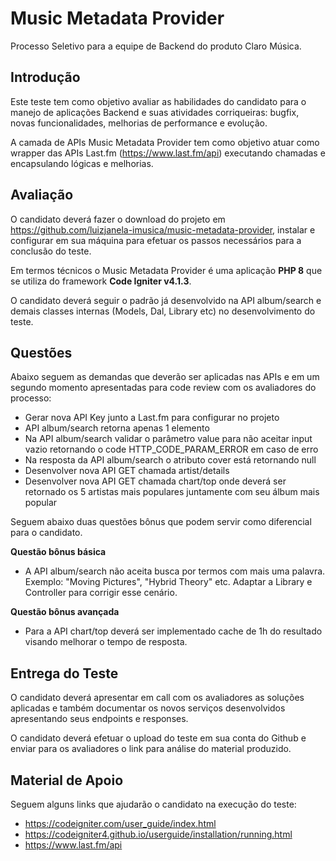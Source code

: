 # Music Metadata Provider

Processo Seletivo para a equipe de Backend do produto Claro Música.

## Introdução

Este teste tem como objetivo avaliar as habilidades do candidato para o manejo de aplicações Backend e suas atividades corriqueiras: bugfix, novas funcionalidades, melhorias de performance e evolução.

A camada de APIs Music Metadata Provider tem como objetivo atuar como wrapper das APIs Last.fm (https://www.last.fm/api) executando chamadas e encapsulando lógicas e melhorias.

## Avaliação

O candidato deverá fazer o download do projeto em https://github.com/luizjanela-imusica/music-metadata-provider, instalar e configurar em sua máquina para efetuar os passos necessários para a conclusão do teste.

Em termos técnicos o Music Metadata Provider é uma aplicação **PHP 8** que se utiliza do framework **Code Igniter v4.1.3**.

O candidato deverá seguir o padrão já desenvolvido na API album/search e demais classes internas (Models, Dal, Library etc) no desenvolvimento do teste.

## Questões

Abaixo seguem as demandas que deverão ser aplicadas nas APIs e em um segundo momento apresentadas para code review com os avaliadores do processo:

* Gerar nova API Key junto a Last.fm para configurar no projeto
* API album/search retorna apenas 1 elemento
* Na API album/search validar o parâmetro value para não aceitar input vazio retornando o code HTTP_CODE_PARAM_ERROR em caso de erro
* Na resposta da API album/search o atributo cover está retornando null
* Desenvolver nova API GET chamada artist/details
* Desenvolver nova API GET chamada chart/top onde deverá ser retornado os 5 artistas mais populares juntamente com seu álbum mais popular

Seguem abaixo duas questões bônus que podem servir como diferencial para o candidato.

**Questão bônus básica**
* A API album/search não aceita busca por termos com mais uma palavra. Exemplo: "Moving Pictures", "Hybrid Theory" etc. Adaptar a Library e Controller para corrigir esse cenário.

**Questão bônus avançada**
* Para a API chart/top deverá ser implementado cache de 1h do resultado visando melhorar o tempo de resposta.

## Entrega do Teste

O candidato deverá apresentar em call com os avaliadores as soluções aplicadas e também documentar os novos serviços desenvolvidos apresentando seus endpoints e responses.

O candidato deverá efetuar o upload do teste em sua conta do Github e enviar para os avaliadores o link para análise do material produzido.

## Material de Apoio

Seguem alguns links que ajudarão o candidato na execução do teste:

* https://codeigniter.com/user_guide/index.html
* https://codeigniter4.github.io/userguide/installation/running.html
* https://www.last.fm/api





